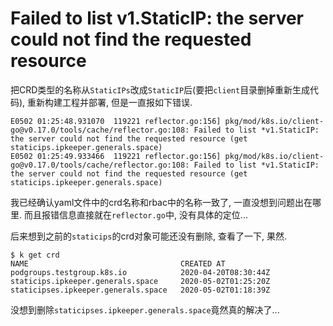 # Failed to list v1.StaticIP: the server could not find the requested resource

把CRD类型的名称从`StaticIPs`改成`StaticIP`后(要把`client`目录删掉重新生成代码), 重新构建工程并部署, 但是一直报如下错误.

```
E0502 01:25:48.931070  119221 reflector.go:156] pkg/mod/k8s.io/client-go@v0.17.0/tools/cache/reflector.go:108: Failed to list *v1.StaticIP: the server could not find the requested resource (get staticips.ipkeeper.generals.space)
E0502 01:25:49.933466  119221 reflector.go:156] pkg/mod/k8s.io/client-go@v0.17.0/tools/cache/reflector.go:108: Failed to list *v1.StaticIP: the server could not find the requested resource (get staticips.ipkeeper.generals.space)
```

我已经确认yaml文件中的crd名称和rbac中的名称一致了, 一直没想到问题出在哪里. 而且报错信息直接就在`reflector.go`中, 没有具体的定位...

后来想到之前的`staticips`的crd对象可能还没有删除, 查看了一下, 果然.

```console
$ k get crd
NAME                                  CREATED AT
podgroups.testgroup.k8s.io            2020-04-20T08:30:44Z
staticips.ipkeeper.generals.space     2020-05-02T01:25:20Z
staticipses.ipkeeper.generals.space   2020-05-02T01:18:39Z
```

没想到删除`staticipses.ipkeeper.generals.space`竟然真的解决了...


